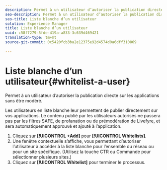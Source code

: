 ```yaml
---
description: Permet à un utilisateur d’autoriser la publication directe sur les applications sans être modéré.
seo-description: Permet à un utilisateur d’autoriser la publication directe sur les applications sans être modéré.
seo-title: Liste blanche d’un utilisateur
solution: Experience Manager
title: Liste blanche d’un utilisateur
uuid: c58f7279-5fde-419a-a833-3c639d469421
translation-type: tm+mt
source-git-commit: 0c5420fcb3ba2e12375e92d4574d0a6dff310869

---
```



# Liste blanche d’un utilisateur{#whitelist-a-user}

Permet à un utilisateur d’autoriser la publication directe sur les applications sans être modéré.

Les utilisateurs en liste blanche leur permettent de publier directement sur vos applications. Le contenu publié par les utilisateurs autorisés ne passera pas par les filtres SAFE, de profanation ou de prémodération de Livefyre, et sera automatiquement approuvé et ajouté à l’application.

1. Cliquez sur **[!UICONTROL +Add]** pour **[!UICONTROL Whitelists]**.
1. Une fenêtre contextuelle s’affiche, vous permettant d’autoriser l’utilisateur à accéder à la liste blanche pour l’ensemble du réseau ou pour un site spécifique. (Utilisez la touche CTR ou Commande pour sélectionner plusieurs sites.)
1. Cliquez sur **[!UICONTROL Whitelist]** pour terminer le processus.

